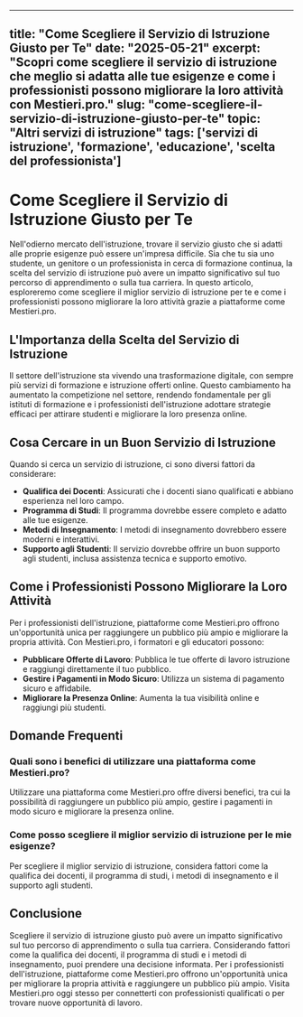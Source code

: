 
---
title: "Come Scegliere il Servizio di Istruzione Giusto per Te"
date: "2025-05-21"
excerpt: "Scopri come scegliere il servizio di istruzione che meglio si adatta alle tue esigenze e come i professionisti possono migliorare la loro attività con Mestieri.pro."
slug: "come-scegliere-il-servizio-di-istruzione-giusto-per-te"
topic: "Altri servizi di istruzione"
tags: ['servizi di istruzione', 'formazione', 'educazione', 'scelta del professionista']
---

# Come Scegliere il Servizio di Istruzione Giusto per Te

Nell'odierno mercato dell'istruzione, trovare il servizio giusto che si adatti alle proprie esigenze può essere un'impresa difficile. Sia che tu sia uno studente, un genitore o un professionista in cerca di formazione continua, la scelta del servizio di istruzione può avere un impatto significativo sul tuo percorso di apprendimento o sulla tua carriera. In questo articolo, esploreremo come scegliere il miglior servizio di istruzione per te e come i professionisti possono migliorare la loro attività grazie a piattaforme come Mestieri.pro.

## L'Importanza della Scelta del Servizio di Istruzione

Il settore dell'istruzione sta vivendo una trasformazione digitale, con sempre più servizi di formazione e istruzione offerti online. Questo cambiamento ha aumentato la competizione nel settore, rendendo fondamentale per gli istituti di formazione e i professionisti dell'istruzione adottare strategie efficaci per attirare studenti e migliorare la loro presenza online.

## Cosa Cercare in un Buon Servizio di Istruzione

Quando si cerca un servizio di istruzione, ci sono diversi fattori da considerare:

*   **Qualifica dei Docenti**: Assicurati che i docenti siano qualificati e abbiano esperienza nel loro campo.
*   **Programma di Studi**: Il programma dovrebbe essere completo e adatto alle tue esigenze.
*   **Metodi di Insegnamento**: I metodi di insegnamento dovrebbero essere moderni e interattivi.
*   **Supporto agli Studenti**: Il servizio dovrebbe offrire un buon supporto agli studenti, inclusa assistenza tecnica e supporto emotivo.

## Come i Professionisti Possono Migliorare la Loro Attività

Per i professionisti dell'istruzione, piattaforme come Mestieri.pro offrono un'opportunità unica per raggiungere un pubblico più ampio e migliorare la propria attività. Con Mestieri.pro, i formatori e gli educatori possono:

*   **Pubblicare Offerte di Lavoro**: Pubblica le tue offerte di lavoro istruzione e raggiungi direttamente il tuo pubblico.
*   **Gestire i Pagamenti in Modo Sicuro**: Utilizza un sistema di pagamento sicuro e affidabile.
*   **Migliorare la Presenza Online**: Aumenta la tua visibilità online e raggiungi più studenti.

## Domande Frequenti

### Quali sono i benefici di utilizzare una piattaforma come Mestieri.pro?

Utilizzare una piattaforma come Mestieri.pro offre diversi benefici, tra cui la possibilità di raggiungere un pubblico più ampio, gestire i pagamenti in modo sicuro e migliorare la presenza online.

### Come posso scegliere il miglior servizio di istruzione per le mie esigenze?

Per scegliere il miglior servizio di istruzione, considera fattori come la qualifica dei docenti, il programma di studi, i metodi di insegnamento e il supporto agli studenti.

## Conclusione

Scegliere il servizio di istruzione giusto può avere un impatto significativo sul tuo percorso di apprendimento o sulla tua carriera. Considerando fattori come la qualifica dei docenti, il programma di studi e i metodi di insegnamento, puoi prendere una decisione informata. Per i professionisti dell'istruzione, piattaforme come Mestieri.pro offrono un'opportunità unica per migliorare la propria attività e raggiungere un pubblico più ampio. Visita Mestieri.pro oggi stesso per connetterti con professionisti qualificati o per trovare nuove opportunità di lavoro.
